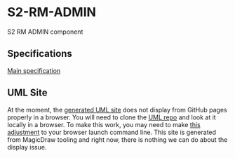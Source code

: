 # S2-RM-ADMIN
S2 RM ADMIN component

## Specifications
[Main specification](https://platform.s2health.org/)

## UML Site
At the moment, the [generated UML site](https://shiny-fiesta-4g5831e.pages.github.io/) does not display from GitHub pages properly in a browser. You will need to clone the [UML repo](https://github.com/S2health/S2-RM-UML) and look at it locally in a browser. To make this work, you may need to make [this adjustment](https://docs.nomagic.com/display/MD2021x/Web+Publisher+2.0+report) to your browser launch command line. This site is generated from MagicDraw tooling and right now, there is nothing we can do about the display issue.
